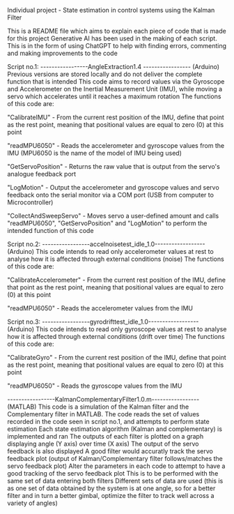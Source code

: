 Individual project - State estimation in control systems using the Kalman Filter

This is a README file which aims to explain each piece of code that is made for this project
Generative AI has been used in the making of each script. This is in the form of using ChatGPT to help with finding errors, commenting and making improvements to the code

Script no.1: 
-----------------AngleExtraction1.4 -----------------  (Arduino)
Previous versions are stored locally and do not deliver the complete function that is intended
This code aims to record values via the Gyroscope and Accelerometer on the Inertial Measurement Unit (IMU), while moving a servo which accelerates until it reaches a maximum rotation
The functions of this code are:

  "CalibrateIMU"         - From the current rest position of the IMU, define that point as the rest point, meaning that positional values are equal to zero (0) at this point

  "readMPU6050"          - Reads the accelerometer and gyroscope values from the IMU (MPU6050 is the name of the model of IMU being used)

  "GetServoPosition"     - Returns the raw value that is output from the servo's analogue feedback port

  "LogMotion"            - Output the accelerometer and gyroscope values and servo feedback onto the serial monitor via a COM port (USB from computer to Microcontroller)
  
  "CollectAndSweepServo" - Moves servo a user-defined amount and calls "readMPU6050", "GetServoPosition" and "LogMotion" to perform the intended function of this code

  

Script no.2: 
-----------------accelnoisetest_idle_1.0------------------  (Arduino)
This code intends to read only accelerometer values at rest to analyse how it is affected through external conditions (noise)
The functions of this code are:

  "CalibrateAccelerometer"  - From the current rest position of the IMU, define that point as the rest point, meaning that positional values are equal to zero (0) at this point
  
  "readMPU6050"            - Reads the accelerometer values from the IMU 



Script no.3: 
-----------------gyrodrifttest_idle_1.0------------------  (Arduino)
This code intends to read only gyroscope values at rest to analyse how it is affected through external conditions (drift over time)
The functions of this code are:

  "CalibrateGyro"          - From the current rest position of the IMU, define that point as the rest point, meaning that positional values are equal to zero (0) at this point
  
  "readMPU6050"            - Reads the gyroscope values from the IMU 



-----------------KalmanComplementaryFilter1.0.m-----------------  (MATLAB)
This code is a simulation of the Kalman filter and the Complementary filter in MATLAB.
The code reads the set of values recorded in the code seen in script no.1, and attempts to perform state estimation
Each state estimation algorithm (Kalman and complementary) is implemented and ran
The outputs of each filter is plotted on a graph displaying angle (Y axis) over time (X axis)
The output of the servo feedback is also displayed 
A good filter would accuratly track the servo feedback plot (output of Kalman/Complementary filter follows/matches the servo feedback plot)
Alter the parameters in each code to attempt to have a good tracking of the servo feedback plot
This is to be performed with the same set of data entering both filters
Different sets of data are used (this is as one set of data obtained by the system is at one angle, so for a better filter and in turn a better gimbal, optimize the filter to track well across a variety of angles) 

  

  
